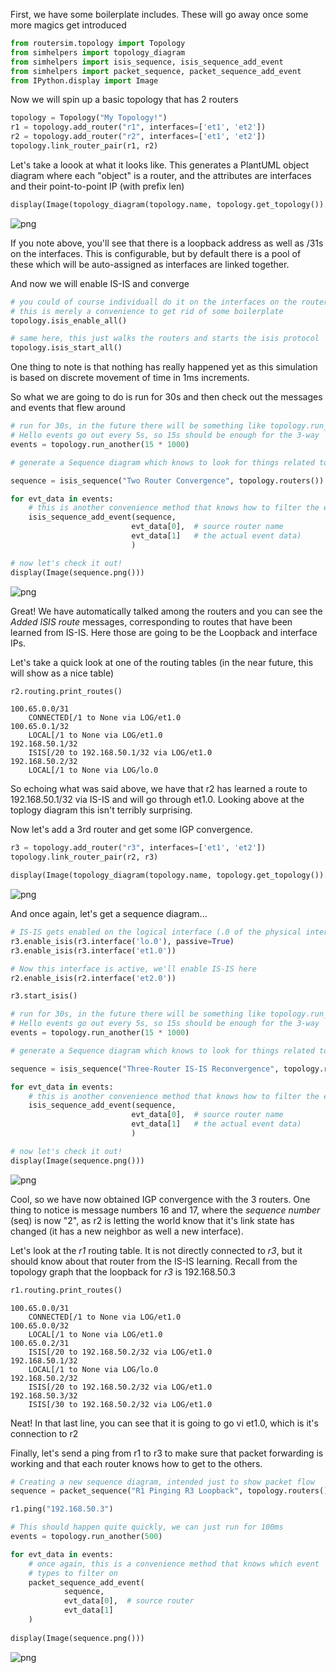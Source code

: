 First, we have some boilerplate includes. These will go away once some more magics get introduced


```python
from routersim.topology import Topology
from simhelpers import topology_diagram
from simhelpers import isis_sequence, isis_sequence_add_event
from simhelpers import packet_sequence, packet_sequence_add_event
from IPython.display import Image
```

Now we will spin up a basic topology that has 2 routers


```python
topology = Topology("My Topology!")
r1 = topology.add_router("r1", interfaces=['et1', 'et2'])
r2 = topology.add_router("r2", interfaces=['et1', 'et2'])
topology.link_router_pair(r1, r2)
```

Let's take a loook at what it looks like. This generates a PlantUML object diagram
where each "object" is a router, and the attributes are interfaces and their point-to-point IP (with prefix len)


```python
display(Image(topology_diagram(topology.name, topology.get_topology()).png()))
```


    
![png](output_5_0.png)
    


If you note above, you'll see that there is a loopback address as well as /31s on the interfaces.
This is configurable, but by default there is a pool of these which will be auto-assigned as interfaces are linked together.

And now we will enable IS-IS and converge


```python
# you could of course individuall do it on the interfaces on the routers, 
# this is merely a convenience to get rid of some boilerplate
topology.isis_enable_all()

# same here, this just walks the routers and starts the isis protocol
topology.isis_start_all()
```

One thing to note is that nothing has really happened yet as this simulation is based on discrete movement of time
in 1ms increments. 

So what we are going to do is run for 30s and then check out the messages and events that flew around


```python
# run for 30s, in the future there will be something like topology.run_until(ISIS_CONVERGENCE)
# Hello events go out every 5s, so 15s should be enough for the 3-way
events = topology.run_another(15 * 1000)

# generate a Sequence diagram which knows to look for things related to IS-IS

sequence = isis_sequence("Two Router Convergence", topology.routers())

for evt_data in events:
    # this is another convenience method that knows how to filter the events
    isis_sequence_add_event(sequence,
                           evt_data[0],  # source router name
                           evt_data[1]   # the actual event data)
                           )

# now let's check it out!
display(Image(sequence.png()))
```


    
![png](output_9_0.png)
    


Great! We have automatically talked among the routers and you can see the *Added ISIS route* messages, corresponding
to routes that have been learned from IS-IS. Here those are going to be the Loopback and interface IPs.

Let's take a quick look at one of the routing tables (in the near future, this will show as a nice table)


```python
r2.routing.print_routes()
```

    100.65.0.0/31
    	CONNECTED[/1 to None via LOG/et1.0
    100.65.0.1/32
    	LOCAL[/1 to None via LOG/et1.0
    192.168.50.1/32
    	ISIS[/20 to 192.168.50.1/32 via LOG/et1.0
    192.168.50.2/32
    	LOCAL[/1 to None via LOG/lo.0


So echoing what was said above, we have that r2 has learned a route to 192.168.50.1/32 via IS-IS and will go through et1.0. Looking above at the toplogy diagram this isn't terribly surprising.

Now let's add a 3rd router and get some IGP convergence. 


```python
r3 = topology.add_router("r3", interfaces=['et1', 'et2'])
topology.link_router_pair(r2, r3)

display(Image(topology_diagram(topology.name, topology.get_topology()).png()))
```


    
![png](output_13_0.png)
    


And once again, let's get a sequence diagram...


```python
# IS-IS gets enabled on the logical interface (.0 of the physical interface)
r3.enable_isis(r3.interface('lo.0'), passive=True)
r3.enable_isis(r3.interface('et1.0'))

# Now this interface is active, we'll enable IS-IS here
r2.enable_isis(r2.interface('et2.0'))

r3.start_isis()

# run for 30s, in the future there will be something like topology.run_until(ISIS_CONVERGENCE)
# Hello events go out every 5s, so 15s should be enough for the 3-way
events = topology.run_another(15 * 1000)

# generate a Sequence diagram which knows to look for things related to IS-IS

sequence = isis_sequence("Three-Router IS-IS Reconvergence", topology.routers())

for evt_data in events:
    # this is another convenience method that knows how to filter the events
    isis_sequence_add_event(sequence,
                           evt_data[0],  # source router name
                           evt_data[1]   # the actual event data)
                           )

# now let's check it out!
display(Image(sequence.png()))
```


    
![png](output_15_0.png)
    


Cool, so we have now obtained IGP convergence with the 3 routers. One thing to notice is message numbers 16 and 17, where the _sequence number_ (seq) is now "2", as r2 is letting the world know that it's link state has changed (it has a new neighbor as well a new interface).

Let's look at the *r1* routing table. It is not directly connected to *r3*, but it should know about that router from the IS-IS learning. Recall from the topology graph that the loopback for *r3* is 192.168.50.3


```python
r1.routing.print_routes()
```

    100.65.0.0/31
    	CONNECTED[/1 to None via LOG/et1.0
    100.65.0.0/32
    	LOCAL[/1 to None via LOG/et1.0
    100.65.0.2/31
    	ISIS[/20 to 192.168.50.2/32 via LOG/et1.0
    192.168.50.1/32
    	LOCAL[/1 to None via LOG/lo.0
    192.168.50.2/32
    	ISIS[/20 to 192.168.50.2/32 via LOG/et1.0
    192.168.50.3/32
    	ISIS[/30 to 192.168.50.2/32 via LOG/et1.0


Neat! In that last line, you can see that it is going to go vi et1.0, which is it's connection to r2

Finally, let's send a ping from r1 to r3 to make sure that packet forwarding is working and that each router knows how to get to the others.




```python
# Creating a new sequence diagram, intended just to show packet flow
sequence = packet_sequence("R1 Pinging R3 Loopback", topology.routers())

r1.ping("192.168.50.3")

# This should happen quite quickly, we can just run for 100ms
events = topology.run_another(500)

for evt_data in events:
    # once again, this is a convenience method that knows which event 
    # types to filter on
    packet_sequence_add_event(
            sequence,
            evt_data[0],  # source router
            evt_data[1]
    )
    
display(Image(sequence.png()))
```


    
![png](output_19_0.png)
    



```python

```
